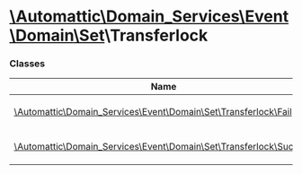 # [\Automattic](../namespaces/automattic.md)[\Domain_Services](../namespaces/automattic-domain-services.md)[\Event](../namespaces/automattic-domain-services-event.md)[\Domain](../namespaces/automattic-domain-services-event-domain.md)[\Set](../namespaces/automattic-domain-services-event-domain-set.md)\Transferlock

### Classes

| Name | Summary |
|------|---------|
| [\Automattic\Domain_Services\Event\Domain\Set\Transferlock\Fail](../classes/Automattic-Domain-Services-Event-Domain-Set-Transferlock-Fail.md) | Fail event for `Domain\Set\TransferLock` command |
| [\Automattic\Domain_Services\Event\Domain\Set\Transferlock\Success](../classes/Automattic-Domain-Services-Event-Domain-Set-Transferlock-Success.md) | Success event for `Domain\Set\TransferLock` command |
